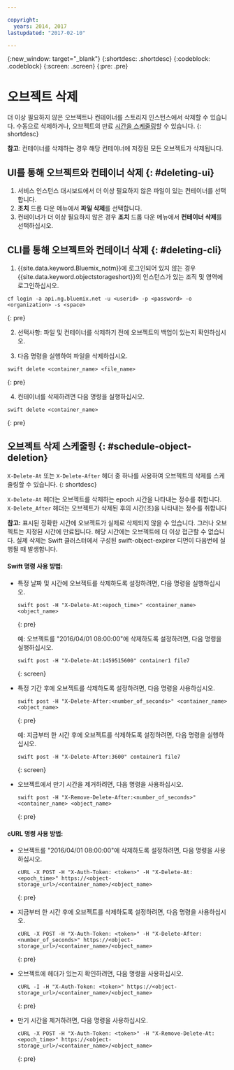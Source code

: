 ```yaml
---

copyright:
  years: 2014, 2017
lastupdated: "2017-02-10"

---
```

{:new_window: target="_blank"}
{:shortdesc: .shortdesc}
{:codeblock: .codeblock}
{:screen: .screen}
{:pre: .pre}


# 오브젝트 삭제 

더 이상 필요하지 않은 오브젝트나 컨테이너를 스토리지 인스턴스에서 삭제할 수 있습니다. 수동으로 삭제하거나, 오브젝트의 만료 [시간을 스케줄링](/docs/services/ObjectStorage/os_deletion.html#schedule-object-deletion)할 수 있습니다.
{: shortdesc}

**참고**: 컨테이너를 삭제하는 경우 해당 컨테이너에 저장된 모든 오브젝트가 삭제됩니다. 


## UI를 통해 오브젝트와 컨테이너 삭제 {: #deleting-ui}

1. 서비스 인스턴스 대시보드에서 더 이상 필요하지 않은 파일이 있는 컨테이너를 선택합니다. 
2. **조치** 드롭 다운 메뉴에서 **파일 삭제**를 선택합니다. 
3. 컨테이너가 더 이상 필요하지 않은 경우 **조치** 드롭 다운 메뉴에서 **컨테이너 삭제**를 선택하십시오. 



## CLI를 통해 오브젝트와 컨테이너 삭제 {: #deleting-cli}

1.  {{site.data.keyword.Bluemix_notm}}에 로그인되어 있지 않는 경우 {{site.data.keyword.objectstorageshort}}의 인스턴스가 있는 조직 및 영역에 로그인하십시오.
  ```
  cf login -a api.ng.bluemix.net -u <userid> -p <password> -o <organization> -s <space>
  ```
  {: pre}

2. 선택사항: 파일 및 컨테이너를 삭제하기 전에 오브젝트의 백업이 있는지 확인하십시오. 

3. 다음 명령을 실행하여 파일을 삭제하십시오. 
  ```
  swift delete <container_name> <file_name>
  ```
  {: pre}

4. 컨테이너를 삭제하려면 다음 명령을 실행하십시오. 
  ```
  swift delete <container_name>
  ```
  {: pre}



## 오브젝트 삭제 스케줄링 {: #schedule-object-deletion}


`X-Delete-At` 또는 `X-Delete-After` 헤더 중 하나를 사용하여 오브젝트의 삭제를 스케줄링할 수 있습니다.
{: shortdesc}

`X-Delete-At` 헤더는 오브젝트를 삭제하는 epoch 시간을 나타내는 정수를 취합니다. `X-Delete_After` 헤더는 오브젝트가 삭제된 후의 시간(초)을 나타내는 정수를 취합니다 

**참고:** 표시된 정확한 시간에 오브젝트가 실제로 삭제되지 않을 수 있습니다. 그러나 오브젝트는 지정된 시간에 만료됩니다. 해당 시간에는 오브젝트에 더 이상 접근할 수 없습니다. 실제 삭제는 Swift 클러스터에서 구성된 swift-object-expirer 디먼이 다음번에 실행될 때 발생합니다. 

#### Swift 명령 사용 방법:

* 특정 날짜 및 시간에 오브젝트를 삭제하도록 설정하려면, 다음 명령을 실행하십시오. 

    ```
    swift post -H "X-Delete-At:<epoch_time>" <container_name> <object_name>
    ```
    {: pre}

    예:
    오브젝트를 "2016/04/01 08:00:00"에 삭제하도록 설정하려면, 다음 명령을 실행하십시오. 

    ```
    swift post -H "X-Delete-At:1459515600" container1 file7
    ```
    {: screen}

* 특정 기간 후에 오브젝트를 삭제하도록 설정하려면, 다음 명령을 사용하십시오. 

    ```
    swift post -H "X-Delete-After:<number_of_seconds>" <container_name> <object_name>
    ```
    {: pre}

    예:
    지금부터 한 시간 후에 오브젝트를 삭제하도록 설정하려면, 다음 명령을 실행하십시오. 

    ```
    swift post -H "X-Delete-After:3600" container1 file7
    ```
    {: screen}

* 오브젝트에서 만기 시간을 제거하려면, 다음 명령을 사용하십시오. 

    ```
    swift post -H "X-Remove-Delete-After:<number_of_seconds>" <container_name> <object_name>
    ```
    {: pre}



#### cURL 명령 사용 방법:

* 오브젝트를 "2016/04/01 08:00:00"에 삭제하도록 설정하려면, 다음 명령을 사용하십시오. 

    ```
    cURL -X POST -H "X-Auth-Token: <token>" -H "X-Delete-At:<epoch_time>" https://<object-storage_url>/<container_name>/<object_name>
    ```
    {: pre}

* 지금부터 한 시간 후에 오브젝트를 삭제하도록 설정하려면, 다음 명령을 사용하십시오. 

    ```
    cURL -X POST -H "X-Auth-Token: <token>" -H "X-Delete-After:<number_of_seconds>" https://<object-storage_url>/<container_name>/<object_name>
    ```
    {: pre}

* 오브젝트에 헤더가 있는지 확인하려면, 다음 명령을 사용하십시오. 

    ```
    cURL -I -H "X-Auth-Token: <token>" https://<object-storage_url>/<container_name>/<object_name>
    ```
    {: pre}

* 만기 시간을 제거하려면, 다음 명령을 사용하십시오. 

    ```
    cURL -X POST -H "X-Auth-Token: <token>" -H "X-Remove-Delete-At:<epoch_time>" https://<object-storage_url>/<container_name>/<object_name>
    ```
    {: pre}
